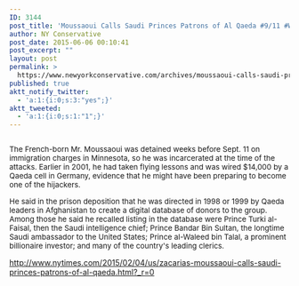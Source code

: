 ```yaml
---
ID: 3144
post_title: 'Moussaoui Calls Saudi Princes Patrons of Al Qaeda #9/11 #WakeUpAmerica #28Pages #MakeDCListen'
author: NY Conservative
post_date: 2015-06-06 00:10:41
post_excerpt: ""
layout: post
permalink: >
  https://www.newyorkconservative.com/archives/moussaoui-calls-saudi-princes-patrons-of-al-qaeda-911-wakeupamerica-28pages-makedclisten/
published: true
aktt_notify_twitter:
  - 'a:1:{i:0;s:3:"yes";}'
aktt_tweeted:
  - 'a:1:{i:0;s:1:"1";}'
---
```

<p><img src="http://www.newyorkconservative.com/wp-content/uploads/2015/06/060615_0410_MoussaouiCa1.jpg" alt="" />
	</p><p><span style="font-size:10pt">The French-born Mr. Moussaoui was detained weeks before Sept. 11 on immigration charges in Minnesota, so he was incarcerated at the time of the attacks. Earlier in 2001, he had taken flying lessons and was wired $14,000 by a Qaeda cell in Germany, evidence that he might have been preparing to become one of the hijackers.
</span></p><p><span style="font-size:10pt">He said in the prison deposition that he was directed in 1998 or 1999 by Qaeda leaders in Afghanistan to create a digital database of donors to the group. Among those he said he recalled listing in the database were Prince Turki al-Faisal, then the Saudi intelligence chief; Prince Bandar Bin Sultan, the longtime Saudi ambassador to the United States; Prince al-Waleed bin Talal, a prominent billionaire investor; and many of the country's leading clerics.
</span></p><p><a href="http://www.nytimes.com/2015/02/04/us/zacarias-moussaoui-calls-saudi-princes-patrons-of-al-qaeda.html?_r=0">http://www.nytimes.com/2015/02/04/us/zacarias-moussaoui-calls-saudi-princes-patrons-of-al-qaeda.html?_r=0</a>
	</p>